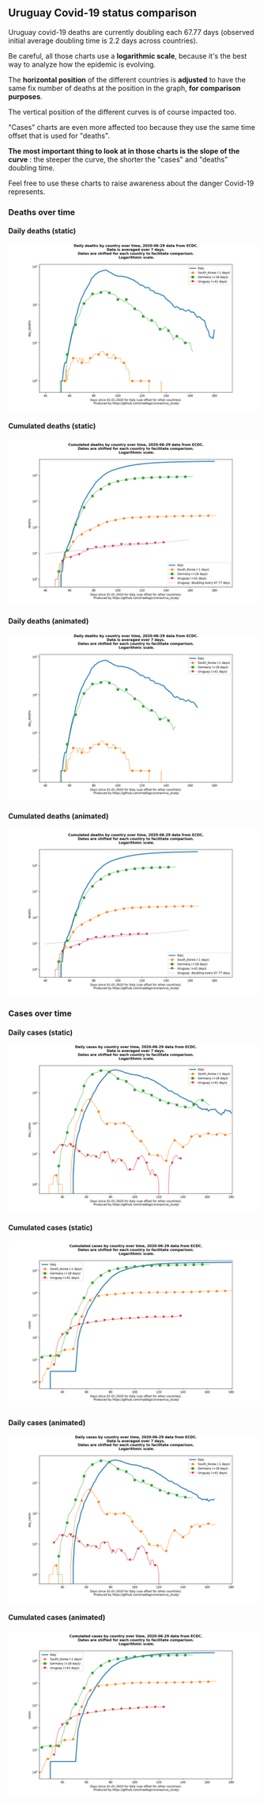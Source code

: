 ## Uruguay Covid-19 status comparison 

Uruguay covid-19 deaths are currently doubling each 67.77 days (observed initial average doubling time is 2.2 days across countries).



Be careful, all those charts use a **logarithmic scale**, because it's the best way to analyze how the epidemic is evolving.
 
The **horizontal position** of the different countries is **adjusted** to have the same fix number of deaths at the position in the graph, **for comparison purposes**.

The vertical position of the different curves is of course impacted too.

"Cases" charts are even more affected too because they use the same time offset that is used for "deaths".

**The most important thing to look at in those charts is the slope of the curve** : the steeper the curve, the shorter the "cases" and "deaths" doubling time.

Feel free to use these charts to raise awareness about the danger Covid-19 represents. 


 
### Deaths over time
 
#### Daily deaths (static)
![Uruguay covid-19 daily deaths static chart](https://raw.githubusercontent.com/madlag/coronavirus_study/master/notebooks/graphs/2020-06-29/countries/Uruguay/2020-06-29_Uruguay_day_deaths.png "Uruguay covid-19 day_deaths static chart")   
 
#### Cumulated deaths (static)
![Uruguay covid-19 cumulated deaths static chart](https://raw.githubusercontent.com/madlag/coronavirus_study/master/notebooks/graphs/2020-06-29/countries/Uruguay/2020-06-29_Uruguay_deaths.png "Uruguay covid-19 deaths static chart")   
 
#### Daily deaths (animated)
![Uruguay covid-19 daily deaths animated chart](https://raw.githubusercontent.com/madlag/coronavirus_study/master/notebooks/graphs/2020-06-29/countries/Uruguay/2020-06-29_Uruguay_day_deaths.gif "Uruguay covid-19 day_deaths animated chart")   
 
#### Cumulated deaths (animated)
![Uruguay covid-19 cumulated deaths animated chart](https://raw.githubusercontent.com/madlag/coronavirus_study/master/notebooks/graphs/2020-06-29/countries/Uruguay/2020-06-29_Uruguay_deaths.gif "Uruguay covid-19 deaths animated chart")   

 
### Cases over time
 
#### Daily cases (static)
![Uruguay covid-19 daily cases static chart](https://raw.githubusercontent.com/madlag/coronavirus_study/master/notebooks/graphs/2020-06-29/countries/Uruguay/2020-06-29_Uruguay_day_cases.png "Uruguay covid-19 day_cases static chart")   
 
#### Cumulated cases (static)
![Uruguay covid-19 cumulated cases static chart](https://raw.githubusercontent.com/madlag/coronavirus_study/master/notebooks/graphs/2020-06-29/countries/Uruguay/2020-06-29_Uruguay_cases.png "Uruguay covid-19 cases static chart")   
 
#### Daily cases (animated)
![Uruguay covid-19 daily cases animated chart](https://raw.githubusercontent.com/madlag/coronavirus_study/master/notebooks/graphs/2020-06-29/countries/Uruguay/2020-06-29_Uruguay_day_cases.gif "Uruguay covid-19 day_cases animated chart")   
 
#### Cumulated cases (animated)
![Uruguay covid-19 cumulated cases animated chart](https://raw.githubusercontent.com/madlag/coronavirus_study/master/notebooks/graphs/2020-06-29/countries/Uruguay/2020-06-29_Uruguay_cases.gif "Uruguay covid-19 cases animated chart")   

